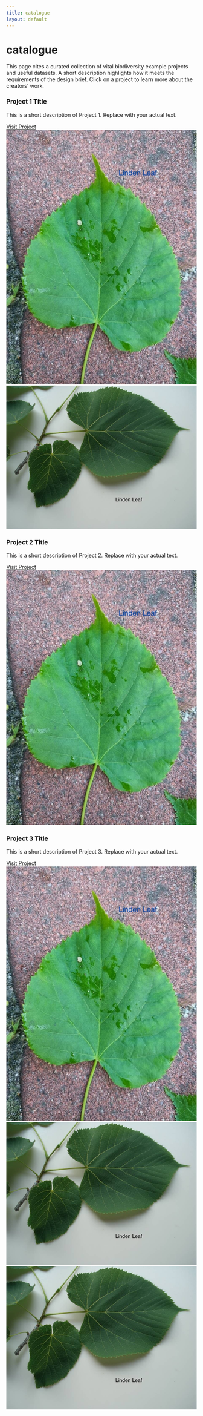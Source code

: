 ```yaml
---
title: catalogue
layout: default
---
```


# catalogue

<p>This page cites a curated collection of vital biodiversity example projects and useful datasets. A short description highlights how it meets the requirements of the design brief. Click on a project to learn more about the creators' work.</p>

<div class="catalogue-grid">

  <!-- Project Card 1 -->
  <div class="catalogue-card">
    <div class="catalogue-content">
      <h3>Project 1 Title</h3>
      <p>This is a short description of Project 1. Replace with your actual text.</p>
      <a href="https://example.com" target="_blank" class="catalogue-link">Visit Project</a>
    </div>
   <div class="catalogue-images">
  <div class="catalogue-image-wrapper">
    <img src="/assets/catalogue/project1-1.jpg" alt="Project 1 image 1">
  </div>
  <div class="catalogue-image-wrapper">
    <img src="/assets/catalogue/project1-2.jpg" alt="Project 1 image 2">
  </div>
</div>

  <!-- Project Card 2 -->
  <div class="catalogue-card">
    <div class="catalogue-content">
      <h3>Project 2 Title</h3>
      <p>This is a short description of Project 2. Replace with your actual text.</p>
      <a href="https://example.com" target="_blank" class="catalogue-link">Visit Project</a>
    </div>
    <div class="catalogue-images">
  <div class="catalogue-image-wrapper">
    <img src="/assets/catalogue/project1-1.jpg" alt="Project 2 image 1">
  </div>
</div>

  <!-- Project Card 3 -->
  <div class="catalogue-card">
    <div class="catalogue-content">
      <h3>Project 3 Title</h3>
      <p>This is a short description of Project 3. Replace with your actual text.</p>
      <a href="https://example.com" target="_blank" class="catalogue-link">Visit Project</a>
    </div>
    <div class="catalogue-images">
  <div class="catalogue-image-wrapper">
    <img src="/assets/catalogue/project1-1.jpg" alt="Project 3 image 1">
  </div>
  <div class="catalogue-image-wrapper">
    <img src="/assets/catalogue/project1-2.jpg" alt="Project 3 image 2">
  </div>
      <div class="catalogue-image-wrapper">
    <img src="/assets/catalogue/project1-2.jpg" alt="Project 3 image 3">
  </div>
</div>
  </div>

  <!-- Repeat up to 10 projects -->
</div>
